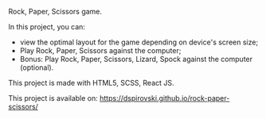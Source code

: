 Rock, Paper, Scissors game.

In this project, you can:

- view the optimal layout for the game depending on device's screen size;
- Play Rock, Paper, Scissors against the computer;
- Bonus: Play Rock, Paper, Scissors, Lizard, Spock against the computer (optional).

This project is made with HTML5, SCSS, React JS. 

This project is available on: https://dspirovski.github.io/rock-paper-scissors/






